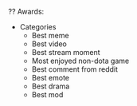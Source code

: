 
?? Awards:


- Categories
  - Best meme
  - Best video
  - Best stream moment
  - Most enjoyed non-dota game
  - Best comment from reddit
  - Best emote
  - Best drama
  - Best mod

